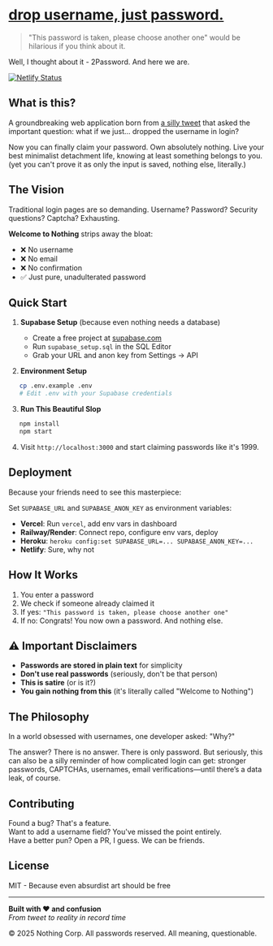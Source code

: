 # [drop username, just password.](https://2password.netlify.app)

> "This password is taken, please choose another one" would be hilarious if you think about it.

Well, I thought about it - 2Password. And here we are.


[![Netlify Status](https://api.netlify.com/api/v1/badges/a65b7173-10ab-48ee-b7a1-2dcb2620ecb9/deploy-status)](https://app.netlify.com/projects/welcome-to-nothing/deploys)
## What is this?

A groundbreaking web application born from [a silly tweet](https://x.com/kartikp36/status/1983986578298130688) that asked the important question: what if we just... dropped the username in login?

Now you can finally claim your password. Own absolutely nothing. Live your best minimalist detachment life, knowing at least something belongs to you. (yet you can't prove it as only the input is saved, nothing else, literally.)

## The Vision

Traditional login pages are so demanding. Username? Password? Security questions? Captcha? Exhausting.

**Welcome to Nothing** strips away the bloat:

- ❌ No username
- ❌ No email
- ❌ No confirmation
- ✅ Just pure, unadulterated password

## Quick Start

1. **Supabase Setup** (because even nothing needs a database)

   - Create a free project at [supabase.com](https://supabase.com)
   - Run `supabase_setup.sql` in the SQL Editor
   - Grab your URL and anon key from Settings → API

2. **Environment Setup**

```bash
   cp .env.example .env
   # Edit .env with your Supabase credentials
```

3. **Run This Beautiful Slop**

```bash
   npm install
   npm start
```

4. Visit `http://localhost:3000` and start claiming passwords like it's 1999.

## Deployment

Because your friends need to see this masterpiece:

Set `SUPABASE_URL` and `SUPABASE_ANON_KEY` as environment variables:

- **Vercel**: Run `vercel`, add env vars in dashboard
- **Railway/Render**: Connect repo, configure env vars, deploy
- **Heroku**: `heroku config:set SUPABASE_URL=... SUPABASE_ANON_KEY=...`
- **Netlify**: Sure, why not

## How It Works

1. You enter a password
2. We check if someone already claimed it
3. If yes: `"This password is taken, please choose another one"`
4. If no: Congrats! You now own a password. And nothing else.

## ⚠️ Important Disclaimers

- **Passwords are stored in plain text** for simplicity
- **Don't use real passwords** (seriously, don't be that person)
- **This is satire** (or is it?)
- **You gain nothing from this** (it's literally called "Welcome to Nothing")

## The Philosophy

In a world obsessed with usernames, one developer asked: "Why?"

The answer? There is no answer. There is only password.
But seriously, this can also be a silly reminder of how complicated login can get: stronger passwords, CAPTCHAs, usernames, email verifications—until there’s a data leak, of course.

## Contributing

Found a bug? That's a feature.  
Want to add a username field? You've missed the point entirely.  
Have a better pun? Open a PR, I guess. We can be friends.

## License

MIT - Because even absurdist art should be free

---

**Built with ❤️ and confusion**  
_From tweet to reality in record time_

© 2025 Nothing Corp. All passwords reserved. All meaning, questionable.
